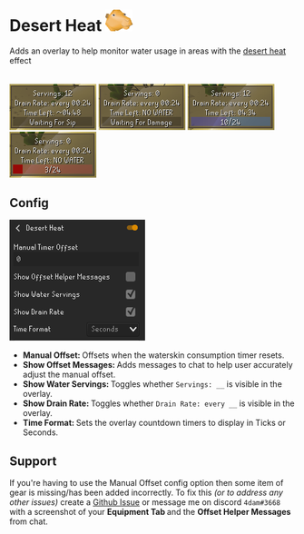 # Desert Heat ![](icon.png)
Adds an overlay to help monitor water usage in areas with the [desert heat](https://oldschool.runescape.wiki/w/Desert_heat) effect
######
![img.png](READMEimages/img.png)
![img_3.png](READMEimages/img_3.png)
![img_1.png](READMEimages/img_1.png)
![img_2.png](READMEimages/img_2.png)

## Config
![img_4.png](READMEimages/img_4.png)
- <b> Manual Offset: </b> Offsets when the waterskin consumption timer resets.
- <b> Show Offset Messages: </b> Adds messages to chat to help user accurately adjust the manual offset.
- <b> Show Water Servings: </b> Toggles whether `Servings: __` is visible in the overlay.
- <b> Show Drain Rate: </b> Toggles whether `Drain Rate: every __` is visible in the overlay. 
- <b> Time Format: </b> Sets the overlay countdown timers to display in Ticks or Seconds.

## Support
If you're having to use the Manual Offset 
config option then some item of gear is missing/has been added incorrectly. 
To fix this *(or to address any other issues)* create a [Github Issue](https://github.com/adam-bunce/desert-heat/issues) or 
message me on discord `4dam#3668` with a screenshot of your <b> Equipment Tab </b> and the <b>
Offset Helper Messages </b>from chat.
